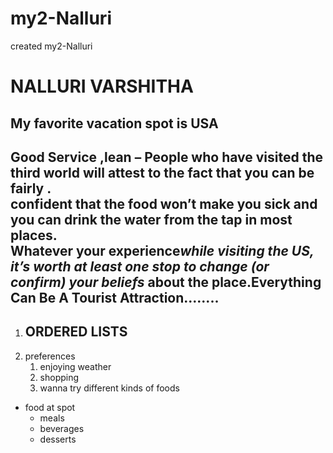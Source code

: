 
# my2-Nalluri
created my2-Nalluri 
# NALLURI VARSHITHA
## My favorite vacation spot is USA
Good Service ,**lean – People who** have **visited the third world will** attest to the fact that you can be fairly .<br>confident that the food won’t make you sick and you can drink the water from the tap in most places.<br> Whatever your experience*while visiting the US, it’s worth at least one stop to change (or confirm) your beliefs* about the place.Everything Can Be A Tourist Attraction........
---
     
1.   ## ORDERED LISTS 
2.  preferences
    1. enjoying weather
    2. shopping 
    3. wanna try different kinds of foods

* food at spot 
    * meals
    * beverages
    * desserts
    



